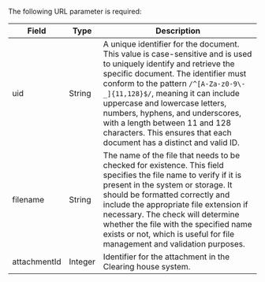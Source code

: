 The following URL parameter is required:

| Field        | Type    | Description                                                                                                                                                                                                                                                                                                                                                                                                           |
| ------------ | ------- | --------------------------------------------------------------------------------------------------------------------------------------------------------------------------------------------------------------------------------------------------------------------------------------------------------------------------------------------------------------------------------------------------------------------- |
| uid          | String  | A unique identifier for the document. This value is case-sensitive and is used to uniquely identify and retrieve the specific document. The identifier must conform to the pattern `/^[A-Za-z0-9\-_]{11,128}$/`, meaning it can include uppercase and lowercase letters, numbers, hyphens, and underscores, with a length between 11 and 128 characters. This ensures that each document has a distinct and valid ID. |
| filename     | String  | The name of the file that needs to be checked for existence. This field specifies the file name to verify if it is present in the system or storage. It should be formatted correctly and include the appropriate file extension if necessary. The check will determine whether the file with the specified name exists or not, which is useful for file management and validation purposes.                          |
| attachmentId | Integer | Identifier for the attachment in the Clearing house system.                                                                                                                                                                                                                                                                                                                                                           |
